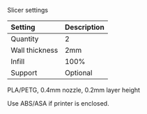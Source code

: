 Slicer settings

|Setting        |Description             |
|:--------------|:-----------------------|
|Quantity       |2                       |
|Wall thickness |2mm                     |
|Infill         |100%                    |
|Support        |Optional                |


PLA/PETG, 0.4mm nozzle, 0.2mm layer height

Use ABS/ASA if printer is enclosed.